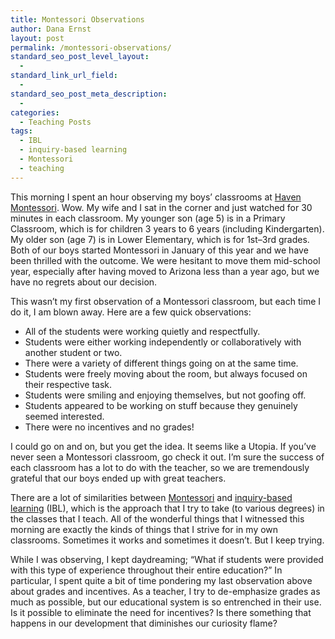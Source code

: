 ```yaml
---
title: Montessori Observations
author: Dana Ernst
layout: post
permalink: /montessori-observations/
standard_seo_post_level_layout:
  - 
standard_link_url_field:
  - 
standard_seo_post_meta_description:
  - 
categories:
  - Teaching Posts
tags:
  - IBL
  - inquiry-based learning
  - Montessori
  - teaching
---
```

<div class="kcite-section" kcite-section-id="764">
  <p>
    This morning I spent an hour observing my boys&#8217; classrooms at <a href="http://havenmontessori.org">Haven Montessori</a>. Wow. My wife and I sat in the corner and just watched for 30 minutes in each classroom. My younger son (age 5) is in a Primary Classroom, which is for children 3 years to 6 years (including Kindergarten). My older son (age 7) is in Lower Elementary, which is for 1st–3rd grades. Both of our boys started Montessori in January of this year and we have been thrilled with the outcome. We were hesitant to move them mid-school year, especially after having moved to Arizona less than a year ago, but we have no regrets about our decision.
  </p>
  
  <p>
    This wasn&#8217;t my first observation of a Montessori classroom, but each time I do it, I am blown away. Here are a few quick observations:
  </p>
  
  <ul>
    <li>
      All of the students were working quietly and respectfully.
    </li>
    <li>
      Students were either working independently or collaboratively with another student or two.
    </li>
    <li>
      There were a variety of different things going on at the same time.
    </li>
    <li>
      Students were freely moving about the room, but always focused on their respective task.
    </li>
    <li>
      Students were smiling and enjoying themselves, but not goofing off.
    </li>
    <li>
      Students appeared to be working on stuff because they genuinely seemed interested.
    </li>
    <li>
      There were no incentives and no grades!
    </li>
  </ul>
  
  <p>
    I could go on and on, but you get the idea. It seems like a Utopia. If you&#8217;ve never seen a Montessori classroom, go check it out. I&#8217;m sure the success of each classroom has a lot to do with the teacher, so we are tremendously grateful that our boys ended up with great teachers.
  </p>
  
  <p>
    There are a lot of similarities between <a href="http://en.wikipedia.org/wiki/Montessori_education">Montessori</a> and <a href="http://www.inquirybasedlearning.org/?page=What_is_IBL">inquiry-based learning</a> (IBL), which is the approach that I try to take (to various degrees) in the classes that I teach. All of the wonderful things that I witnessed this morning are exactly the kinds of things that I strive for in my own classrooms. Sometimes it works and sometimes it doesn&#8217;t. But I keep trying.
  </p>
  
  <p>
    While I was observing, I kept daydreaming; &#8220;What if students were provided with this type of experience throughout their entire education?&#8221; In particular, I spent quite a bit of time pondering my last observation above about grades and incentives. As a teacher, I try to de-emphasize grades as much as possible, but our educational system is so entrenched in their use. Is it possible to eliminate the need for incentives? Is there something that happens in our development that diminishes our curiosity flame?
  </p>
  
  <!-- kcite active, but no citations found -->
</div>

<!-- kcite-section 764 -->